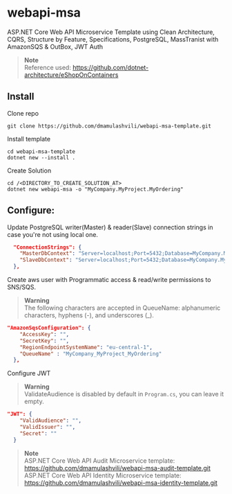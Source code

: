 # webapi-msa
ASP.NET Core Web API Microservice Template using Clean Architecture, CQRS, Structure by Feature, Specifications, PostgreSQL, MassTranist with AmazonSQS & OutBox, JWT Auth 
> **Note**  
> Reference used: <https://github.com/dotnet-architecture/eShopOnContainers> 

## Install
Clone repo
```console
git clone https://github.com/dmamulashvili/webapi-msa-template.git
```

Install template
```console
cd webapi-msa-template
dotnet new --install .
```

Create Solution
```console
cd /<DIRECTORY_TO_CREATE_SOLUTION_AT>
dotnet new webapi-msa -o "MyCompany.MyProject.MyOrdering"
```
## Configure:
Update PostgreSQL writer(Master) & reader(Slave) connection strings in case you're not using local one.
```json
  "ConnectionStrings": {
    "MasterDbContext": "Server=localhost;Port=5432;Database=MyCompany.MyProject.MyOrderingDb;User Id=postgres;password=postgres",
    "SlaveDbContext": "Server=localhost;Port=5432;Database=MyCompany.MyProject.MyOrderingDb;User Id=postgres;password=postgres;"
  },
```
Create aws user with Programmatic access & read/write permissions to SNS/SQS.
>**Warning**  
>The following characters are accepted in QueueName: alphanumeric characters, hyphens (-), and underscores (_).
```json
"AmazonSqsConfiguration": {
    "AccessKey": "",
    "SecretKey": "",
    "RegionEndpointSystemName": "eu-central-1",
    "QueueName" : "MyCompany_MyProject_MyOrdering"
  },
```
Configure JWT
>**Warning**  
>ValidateAudience is disabled by default in `Program.cs`, you can leave it empty.
```json
"JWT": {
    "ValidAudience": "",
    "ValidIssuer": "",
    "Secret": ""
  }
```

> **Note**   
> ASP.NET Core Web API Audit Microservice template: <https://github.com/dmamulashvili/webapi-msa-audit-template.git>  
> ASP.NET Core Web API Identity Microservice template: <https://github.com/dmamulashvili/webapi-msa-identity-template.git>
